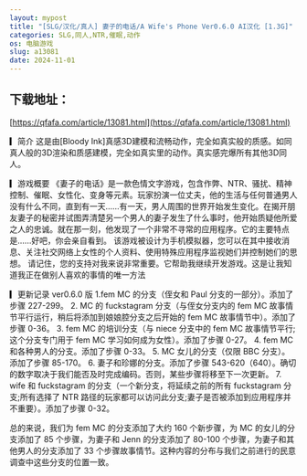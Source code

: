```yaml
---
layout: mypost
title: "[SLG/汉化/真人] 妻子的电话/A Wife's Phone Ver0.6.0 AI汉化 [1.3G]"
categories: SLG,同人,NTR,催眠,动作
os: 电脑游戏
slug: a13081
date: 2024-11-01
---
```


## 下载地址：

[https://qfafa.com/article/13081.html](https://qfafa.com/article/13081.html)

▎简介
这是由\[Bloody Ink\]真感3D建模和流畅动作，完全如真实般的质感。如同真人般的3D渲染和质感建模，完全如真实里的动作。真实感完爆所有其他3D同人。

▎游戏概要
《妻子的电话》是一款色情文字游戏，包含作弊、NTR、骚扰、精神控制、催眠、女性化、变身等元素。玩家扮演一位丈夫，他的生活与任何普通男人没有什么不同，直到有一天……有一天，男人周围的世界开始发生变化。在揭开朋友妻子的秘密并试图弄清楚另一个男人的妻子发生了什么事时，他开始质疑他所爱之人的忠诚。就在那一刻，他发现了一个非常不寻常的应用程序。它的主要特点是......好吧，你会亲自看到。
该游戏被设计为手机模拟器，您可以在其中接收消息、关注社交网络上女性的个人资料、使用特殊应用程序监视她们并控制她们的思想。
请记住，您的支持对我来说非常重要。它帮助我继续开发游戏。这是让我知道我正在做别人喜欢的事情的唯一方法

▎更新记录
ver0.6.0
版 1.fem MC 的分支（侄女和 Paul 分支的一部分）。添加了步骤 227-299。
2\. MC 的 fuckstagram 分支（与侄女分支内的 fem MC 故事情节平行运行，稍后将添加到娘娘腔分支之后开始的 fem MC 故事情节中）。添加了步骤 0-36。
3\. fem MC 的培训分支（与 niece 分支中的 fem MC 故事情节平行;这个分支专门用于 fem MC 学习如何成为女性）。添加了步骤 0-27。
4\. fem MC 和各种男人的分支。添加了步骤 0-33。
5\. MC 女儿的分支（仅限 BBC 分支）。添加了步骤 85-170。
6\. 妻子和珍娜的分支。添加了步骤 543-620（640）。确切的数字取决于我们能否及时完成编码。否则，某些步骤将移至下一次更新。
7\. wife 和 fuckstagram 的分支（一个新分支，将延续之前的所有 fuckstagram 分支;所有选择了 NTR 路径的玩家都可以访问此分支;妻子是否被添加到应用程序并不重要）。添加了步骤 0-32。

总的来说，我们为 fem MC 的分支添加了大约 160 个新步骤，为 MC 的女儿的分支添加了 85 个步骤，为妻子和 Jenn 的分支添加了 80-100 个步骤，为妻子和其他男人的分支添加了 33 个步骤故事情节。这种内容的分布与我们之前进行的民意调查中这些分支的位置一致。